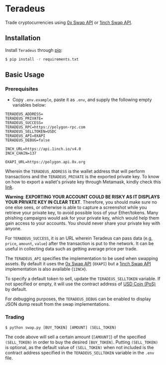 # Teradeus

Trade cryptocurrencies using [0x Swap API](https://docs.0x.org/0x-api-swap/api-references) or [1inch Swap API](https://docs.1inch.io/docs/aggregation-protocol/introduction).

## Installation

Install `Teradeus` through [pip](https://pip.pypa.io/en/stable/):

``` bash
$ pip install -r requirements.txt
```

## Basic Usage

### Prerequisites

* Copy `.env.example`, paste it as `.env`, and supply the following empty variables below:

```
TERADEUS_ADDRESS=
TERADEUS_PRIVATE=
TERADEUS_SUCCESS=
TERADEUS_RPC=https://polygon-rpc.com
TERADEUS_SELLTOKEN=USDC
TERADEUS_API=0XAPI
TERADEUS_DEBUG=false

INCH_URL=https://api.1inch.io/v4.0
INCH_CHAIN=137

OXAPI_URL=https://polygon.api.0x.org
```

Wherein the `TERADEUS_ADDRESS` is the wallet address that will perform transactions and the `TERADEUS_PRIVATE` is the exported private key. To know on how to export a wallet's private key through Metamask, kindly check this [link](https://metamask.zendesk.com/hc/en-us/articles/360015289632-How-to-Export-an-Account-Private-Key).

**Warning**: __EXPORTING YOUR ACCOUNT COULD BE RISKY AS IT DISPLAYS YOUR PRIVATE KEY IN CLEAR TEXT__. Therefore, you should make sure no one else sees, or otherwise is able to capture a screenshot while you retrieve your private key, to avoid possible loss of your Ether/tokens. Many phishing campaigns would ask for your private key, which would help them gain access to your accounts. You should never share your private key with anyone.

For `TERADEUS_SUCCESS`, it is an URL wherein Teradeus can pass data (e.g, `price`, `amount`, `value`) after the transaction is put to the network. It can be useful in collecting data such as getting average price per trade.

The `TERADEUS_API` specifies the implementation to be used when swapping assets. By default it uses the [0x Swap API](https://docs.0x.org/0x-api-swap/api-references) (`0XAPI`) but a [1inch Swap API](https://docs.1inch.io/docs/aggregation-protocol/introduction) implementation is also available (`1INCH`).

To specify a default token to sell, update the `TERADEUS_SELLTOKEN` variable. If not specified or empty, it will use the contract address of [USD Coin (PoS)](https://polygonscan.com/token/0x2791bca1f2de4661ed88a30c99a7a9449aa84174) by default.

For debugging purposes, the `TERADEUS_DEBUG` can be enabled to display JSON dump result from the swap implementations.

### Trading 

```
$ python swap.py [BUY_TOKEN] [AMOUNT] (SELL_TOKEN)
```

The code above will sell a certain amount (`[AMOUNT]`) of the specified `(SELL_TOKEN)` in order to buy the desired `[BUY_TOKEN]`. Putting `(SELL_TOKEN)` is optional, as the default value of `(SELL_TOKEN)` when not included is the contract address specified in the `TERADEUS_SELLTOKEN` variable in the `.env` file.